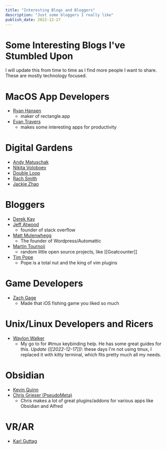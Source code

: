 ```yaml
---
title: "Interesting Blogs and Bloggers"
description: "Just some bloggers I really like"
publish_date: 2022-12-27
---
```


# Some Interesting Blogs I've Stumbled Upon
I will update this from time to time as I find more people I want to share. These are mostly technology focused.

# MacOS App Developers
- [Ryan Hansen](https://ryanhanson.dev/) 
    - maker of rectangle.app
- [Evan Travers](https://evantravers.com/)
    -  makes some interesting apps for productivity
	
# Digital Gardens
- [Andy Matuschak](https://andymatuschak.org/)
- [Nikita Voloboev](https://wiki.nikitavoloboev.xyz/)
- [Double Loop](https://Doubleloop.net)
- [Rach Smith](https://rachsmith.com/)
- [Jackie Zhao](https://jzhao.xyz/)

# Bloggers
- [Derek Kay](https://darekkay.com/)
- [Jeff Atwood](https://blog.codinghorror.com/)
    - founder of stack overflow
- [Matt Mulenwhegg](https://ma.tt/)
    - The founder of Wordpress/Automattic
- [Martin Tournoij](https://www.arp242.net)
    - random little open source projects, like [[Goatcounter]]
- [Tim Pope](https://tpo.pe/)
    - Pope is a total nut and the king of vim plugins

# Game Developers
- [Zach Gage](http://www.stfj.net/)
    - Made that iOS fishing game you liked so much

# Unix/Linux Developers and Ricers
- [Waylon Walker](https://waylonwalker.com/)
    - My go to for #tmux keybinding help. He has some great guides for this. *Update ([[2022-12-17]])*: these days I'm not using tmux, I replaced it with kitty terminal, which fits pretty much all my needs.

# Obsidian
- [Kevin Quinn](https://kevinquinn.fun/)
- [Chris Grieser (PseudoMeta)](https://chris-grieser.de/ca0f246f224c457b8d641a665dde1f7d)
	- Chris makes a lot of great plugins/addons for various apps like Obsidian and Alfred

# VR/AR
- [Karl Guttag](https://kguttag.com/)
